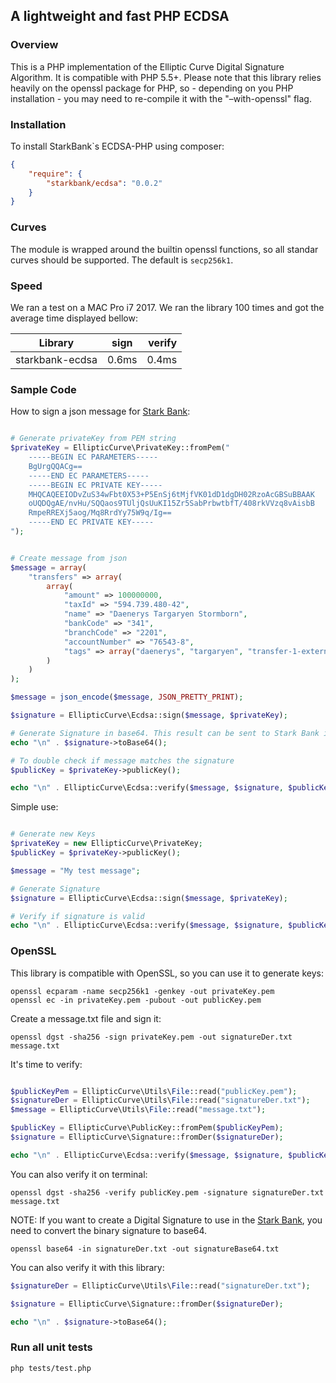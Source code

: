 ## A lightweight and fast PHP ECDSA

### Overview

This is a PHP implementation of the Elliptic Curve Digital Signature Algorithm. It is compatible with PHP 5.5+. Please note that this library relies heavily on the openssl package for PHP, so - depending on you PHP installation - you may need to re-compile it with the "–with-openssl" flag.

### Installation

To install StarkBank`s ECDSA-PHP using composer:

```json
{
    "require": {
        "starkbank/ecdsa": "0.0.2"
    }
}
```

### Curves

The module is wrapped around the builtin openssl functions, so all standar curves should be supported. The default is `secp256k1`.

### Speed

We ran a test on a MAC Pro i7 2017. We ran the library 100 times and got the average time displayed bellow:

| Library            | sign          | verify  |
| ------------------ |:-------------:| -------:|
| starkbank-ecdsa    |     0.6ms     |  0.4ms  |

### Sample Code

How to sign a json message for [Stark Bank]:

```php

# Generate privateKey from PEM string
$privateKey = EllipticCurve\PrivateKey::fromPem("
    -----BEGIN EC PARAMETERS-----
    BgUrgQQACg==
    -----END EC PARAMETERS-----
    -----BEGIN EC PRIVATE KEY-----
    MHQCAQEEIODvZuS34wFbt0X53+P5EnSj6tMjfVK01dD1dgDH02RzoAcGBSuBBAAK
    oUQDQgAE/nvHu/SQQaos9TUljQsUuKI15Zr5SabPrbwtbfT/408rkVVzq8vAisbB
    RmpeRREXj5aog/Mq8RrdYy75W9q/Ig==
    -----END EC PRIVATE KEY-----
");


# Create message from json
$message = array(
    "transfers" => array(
        array(
            "amount" => 100000000,
            "taxId" => "594.739.480-42",
            "name" => "Daenerys Targaryen Stormborn",
            "bankCode" => "341",
            "branchCode" => "2201",
            "accountNumber" => "76543-8",
            "tags" => array("daenerys", "targaryen", "transfer-1-external-id")
        )
    )
);

$message = json_encode($message, JSON_PRETTY_PRINT);

$signature = EllipticCurve\Ecdsa::sign($message, $privateKey);

# Generate Signature in base64. This result can be sent to Stark Bank in header as Digital-Signature parameter
echo "\n" . $signature->toBase64();

# To double check if message matches the signature
$publicKey = $privateKey->publicKey();

echo "\n" . EllipticCurve\Ecdsa::verify($message, $signature, $publicKey);

```

Simple use:

```php

# Generate new Keys
$privateKey = new EllipticCurve\PrivateKey;
$publicKey = $privateKey->publicKey();

$message = "My test message";

# Generate Signature
$signature = EllipticCurve\Ecdsa::sign($message, $privateKey);

# Verify if signature is valid
echo "\n" . EllipticCurve\Ecdsa::verify($message, $signature, $publicKey);

```

### OpenSSL

This library is compatible with OpenSSL, so you can use it to generate keys:

```
openssl ecparam -name secp256k1 -genkey -out privateKey.pem
openssl ec -in privateKey.pem -pubout -out publicKey.pem
```

Create a message.txt file and sign it:

```
openssl dgst -sha256 -sign privateKey.pem -out signatureDer.txt message.txt
```

It's time to verify:

```php

$publicKeyPem = EllipticCurve\Utils\File::read("publicKey.pem");
$signatureDer = EllipticCurve\Utils\File::read("signatureDer.txt");
$message = EllipticCurve\Utils\File::read("message.txt");

$publicKey = EllipticCurve\PublicKey::fromPem($publicKeyPem);
$signature = EllipticCurve\Signature::fromDer($signatureDer);

echo "\n" . EllipticCurve\Ecdsa::verify($message, $signature, $publicKey);

```

You can also verify it on terminal:

```
openssl dgst -sha256 -verify publicKey.pem -signature signatureDer.txt message.txt
```

NOTE: If you want to create a Digital Signature to use in the [Stark Bank], you need to convert the binary signature to base64.

```
openssl base64 -in signatureDer.txt -out signatureBase64.txt
```

You can also verify it with this library:

```php
$signatureDer = EllipticCurve\Utils\File::read("signatureDer.txt");

$signature = EllipticCurve\Signature::fromDer($signatureDer);

echo "\n" . $signature->toBase64();
```

[Stark Bank]: https://starkbank.com

### Run all unit tests

```sh
php tests/test.php
```

[python-ecdsa]: https://github.com/warner/python-ecdsa
